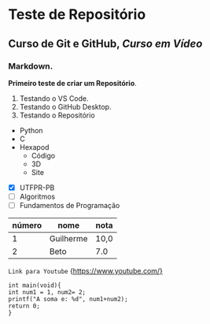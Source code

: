 # Teste de Repositório
## Curso de Git e GitHub, *Curso em Vídeo*
### Markdown.
**Primeiro teste de criar um Repositório**.

1. Testando o VS Code.
1. Testando o GitHub Desktop.
1. Testando o Repositório

* Python
* C
* Hexapod
   * Código
   * 3D
   * Site

- [x] UTFPR-PB
- [ ] Algoritmos
- [ ] Fundamentos de Programação

número | nome  | nota
---|---|---
1 | Guilherme | 10,0
2 | Beto | 7.0
 
`Link para Youtube` {https://www.youtube.com/}

```
int main(void){
int num1 = 1, num2= 2; 
printf("A soma e: %d", num1+num2);
return 0;
}
```
